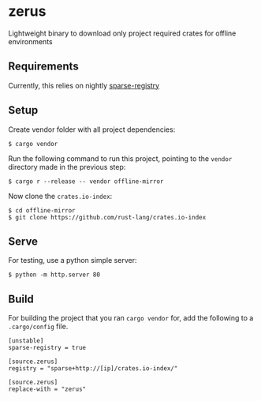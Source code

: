 # zerus

Lightweight binary to download only project required crates for offline environments


## Requirements
Currently, this relies on nightly [sparse-registry](https://blog.rust-lang.org/2022/06/22/sparse-registry-testing.html)

## Setup
Create vendor folder with all project dependencies:
```
$ cargo vendor
```

Run the following command to run this project, pointing to the `vendor` directory made in the previous step:
```
$ cargo r --release -- vendor offline-mirror
```

Now clone the `crates.io-index`:
```
$ cd offline-mirror
$ git clone https://github.com/rust-lang/crates.io-index
```

## Serve
For testing, use a python simple server:
```
$ python -m http.server 80
```

## Build
For building the project that you ran `cargo vendor` for, add the following to a `.cargo/config` file.
```
[unstable]
sparse-registry = true

[source.zerus]
registry = "sparse+http://[ip]/crates.io-index/"

[source.zerus]
replace-with = "zerus"
```
